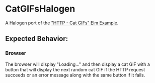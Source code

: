 # CatGIFsHalogen

A Halogen port of the ["HTTP - Cat GIFs" Elm Example](https://elm-lang.org/examples).

## Expected Behavior:

### Browser

The browser will display "Loading..." and then display a cat GIF with a button that will display the next random cat GIF if the HTTP request succeeds or an error message along with the same button if it fails.
